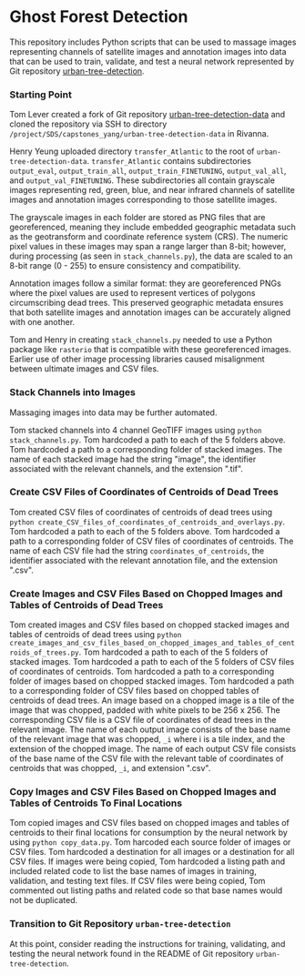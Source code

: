 # Ghost Forest Detection

This repository includes Python scripts that can be used to massage images representing channels of satellite images and annotation images into data that can be used to train, validate, and test a neural network represented by Git repository [urban-tree-detection](https://github.com/tslever/urban-tree-detection).

### Starting Point

Tom Lever created a fork of Git repository [urban-tree-detection-data](https://github.com/tslever/urban-tree-detection-data) and cloned the repository via SSH to directory `/project/SDS/capstones_yang/urban-tree-detection-data` in Rivanna.

Henry Yeung uploaded directory `transfer_Atlantic` to the root of `urban-tree-detection-data`. `transfer_Atlantic` contains subdirectories `output_eval`, `output_train_all`, `output_train_FINETUNING`, `output_val_all`, and `output_val_FINETUNING`. These subdirectories all contain grayscale images representing red, green, blue, and near infrared channels of satellite images and annotation images corresponding to those satellite images.

The grayscale images in each folder are stored as PNG files that are georeferenced, meaning they include embedded geographic metadata such as the geotransform and coordinate reference system (CRS). The numeric pixel values in these images may span a range larger than 8-bit; however, during processing (as seen in `stack_channels.py`), the data are scaled to an 8-bit range (0 - 255) to ensure consistency and compatibility.

Annotation images follow a similar format: they are georeferenced PNGs where the pixel values are used to represent vertices of polygons circumscribing dead trees. This preserved geographic metadata ensures that both satellite images and annotation images can be accurately aligned with one another.

Tom and Henry in creating `stack_channels.py` needed to use a Python package like `rasterio` that is compatible with these georeferenced images. Earlier use of other image processing libraries caused misalignment between ultimate images and CSV files.

### Stack Channels into Images

Massaging images into data may be further automated.

Tom stacked channels into 4 channel GeoTIFF images using `python stack_channels.py`. Tom hardcoded a path to each of the 5 folders above. Tom hardcoded a path to a corresponding folder of stacked images. The name of each stacked image had the string "image", the identifier associated with the relevant channels, and the extension ".tif".

### Create CSV Files of Coordinates of Centroids of Dead Trees

Tom created CSV files of coordinates of centroids of dead trees using `python create_CSV_files_of_coordinates_of_centroids_and_overlays.py`. Tom hardcoded a path to each of the 5 folders above. Tom hardcoded a path to a corresponding folder of CSV files of coordinates of centroids. The name of each CSV file had the string `coordinates_of_centroids`, the identifier associated with the relevant annotation file, and the extension ".csv".

### Create Images and CSV Files Based on Chopped Images and Tables of Centroids of Dead Trees

Tom created images and CSV files based on chopped stacked images and tables of centroids of dead trees using `python create_images_and_csv_files_based_on_chopped_images_and_tables_of_centroids_of_trees.py`. Tom hardcoded a path to each of the 5 folders of stacked images. Tom hardcoded a path to each of the 5 folders of CSV files of coordinates of centroids. Tom hardcoded a path to a corresponding folder of images based on chopped stacked images. Tom hardcoded a path to a corresponding folder of CSV files based on chopped tables of centroids of dead trees. An image based on a chopped image is a tile of the image that was chopped, padded with white pixels to be 256 x 256. The corresponding CSV file is a CSV file of coordinates of dead trees in the relevant image. The name of each output image consists of the base name of the relevant image that was chopped, `_i` where i is a tile index, and the extension of the chopped image. The name of each output CSV file consists of the base name of the CSV file with the relevant table of coordinates of centroids that was chopped, `_i`, and extension ".csv". 

### Copy Images and CSV Files Based on Chopped Images and Tables of Centroids To Final Locations

Tom copied images and CSV files based on chopped images and tables of centroids to their final locations for consumption by the neural network by using `python copy_data.py`. Tom harcoded each source folder of images or CSV files. Tom hardcoded a destination for all images or a destination for all CSV files. If images were being copied, Tom hardcoded a listing path and included related code to list the base names of images in training, validation, and testing text files. If CSV files were being copied, Tom commented out listing paths and related code so that base names would not be duplicated.

### Transition to Git Repository `urban-tree-detection`

At this point, consider reading the instructions for training, validating, and testing the neural network found in the README of Git repository `urban-tree-detection`.
